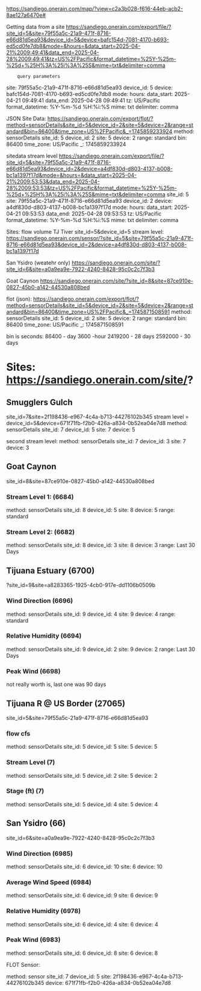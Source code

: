 

https://sandiego.onerain.com/map/?view=c2a3b028-f616-44eb-acb2-8ae127a6470e#

Getting  data from a site
https://sandiego.onerain.com/export/file/?site_id=5&site=79f55a5c-21a9-471f-8716-e66d81d5ea93&device_id=5&device=bafc154d-7081-4170-b693-ed5cd0fe7db8&mode=&hours=&data_start=2025-04-21%2009:49:41&data_end=2025-04-28%2009:49:41&tz=US%2FPacific&format_datetime=%25Y-%25m-%25d+%25H%3A%25i%3A%25S&mime=txt&delimiter=comma

        query parameters

site: 79f55a5c-21a9-471f-8716-e66d81d5ea93
device_id: 5
device: bafc154d-7081-4170-b693-ed5cd0fe7db8
mode: 
hours: 
data_start: 2025-04-21 09:49:41
data_end: 2025-04-28 09:49:41
tz: US/Pacific
format_datetime: %Y-%m-%d %H:%i:%S
mime: txt
delimiter: comma

JSON Site Data:
https://sandiego.onerain.com/export/flot/?method=sensorDetails&site_id=5&device_id=2&site=5&device=2&range=standard&bin=86400&time_zone=US%2FPacific&_=1745859233924
method: sensorDetails
site_id: 5
device_id: 2
site: 5
device: 2
range: standard
bin: 86400
time_zone: US/Pacific
_: 1745859233924

sitedata stream level
https://sandiego.onerain.com/export/file/?site_id=5&site=79f55a5c-21a9-471f-8716-e66d81d5ea93&device_id=2&device=a4df830d-d803-4137-b008-bc1a1397f17d&mode=&hours=&data_start=2025-04-21%2009:53:53&data_end=2025-04-28%2009:53:53&tz=US%2FPacific&format_datetime=%25Y-%25m-%25d+%25H%3A%25i%3A%25S&mime=txt&delimiter=comma
site_id: 5
site: 79f55a5c-21a9-471f-8716-e66d81d5ea93
device_id: 2
device: a4df830d-d803-4137-b008-bc1a1397f17d
mode: 
hours: 
data_start: 2025-04-21 09:53:53
data_end: 2025-04-28 09:53:53
tz: US/Pacific
format_datetime: %Y-%m-%d %H:%i:%S
mime: txt
delimiter: comma


Sites:
flow volume TJ Tiver
site_id=5&device_id=5
stream level: https://sandiego.onerain.com/sensor/?site_id=5&site=79f55a5c-21a9-471f-8716-e66d81d5ea93&device_id=2&device=a4df830d-d803-4137-b008-bc1a1397f17d

San Ysidro (weatehr only)
https://sandiego.onerain.com/site/?site_id=6&site=a0a9ea9e-7922-4240-8428-95c0c2c7f3b3

Goat Caynon
https://sandiego.onerain.com/site/?site_id=8&site=87ce910e-0827-45b0-a142-44530a808bed


flot (json):
https://sandiego.onerain.com/export/flot/?method=sensorDetails&site_id=5&device_id=2&site=5&device=2&range=standard&bin=86400&time_zone=US%2FPacific&_=1745871508591
method: sensorDetails
site_id: 5
device_id: 2
site: 5
device: 2
range: standard
bin: 86400
time_zone: US/Pacific
_: 1745871508591

bin is seconds:
86400 - day
3600 -hour
2419200 - 28 days
2592000 - 30 days

# Sites: https://sandiego.onerain.com/site/?
## Smugglers Gulch 
site_id=7&site=2f198436-e967-4c4a-b713-44276102b345
stream level = device_id=5&device=671f71fb-f2b0-426a-a834-0b52ea04e7d8
method: sensorDetails
site_id: 7
device_id: 5
site: 7
device: 5

second stream level:
method: sensorDetails
site_id: 7
device_id: 3
site: 7
device: 3

## Goat Caynon
site_id=8&site=87ce910e-0827-45b0-a142-44530a808bed
### Stream Level 1:  (6684)
method: sensorDetails
site_id: 8
device_id: 5
site: 8
device: 5
range: standard

### Stream Level 2: (6682)
method: sensorDetails
site_id: 8
device_id: 3
site: 8
device: 3
range: Last 30 Days

## Tijuana Estuary (6700)
?site_id=9&site=a8283365-1925-4cb0-917e-dd1106b0509b
### Wind Direction (6696) 
method: sensorDetails
site_id: 9
device_id: 4
site: 9
device: 4
range: standard
### Relative Humidity (6694)
method: sensorDetails
site_id: 9
device_id: 2
site: 9
device: 2
range: Last 30 Days
### Peak Wind (6698)
not really worth is, last one was 90 days


## Tijuana R @ US Border (27065)
site_id=5&site=79f55a5c-21a9-471f-8716-e66d81d5ea93
### flow cfs
method: sensorDetails
site_id: 5
device_id: 5
site: 5
device: 5
### Stream Level (7)
method: sensorDetails
site_id: 5
device_id: 2
site: 5
device: 2
### Stage (ft) (7)
method: sensorDetails
site_id: 5
device_id: 4
site: 5
device: 4

## San Ysidro (66)
site_id=6&site=a0a9ea9e-7922-4240-8428-95c0c2c7f3b3
### Wind Direction (6985)
method: sensorDetails
site_id: 6
device_id: 10
site: 6
device: 10
### Average Wind Speed (6984)
method: sensorDetails
site_id: 6
device_id: 9
site: 6
device: 9
### Relative Humidity (6978)
method: sensorDetails
site_id: 6
device_id: 4
site: 6
device: 4
###  Peak Wind (6983)
method: sensorDetails
site_id: 6
device_id: 8
site: 6
device: 8




FLOT Sensor:

method: sensor
site_id: 7
device_id: 5
site: 2f198436-e967-4c4a-b713-44276102b345
device: 671f71fb-f2b0-426a-a834-0b52ea04e7d8


